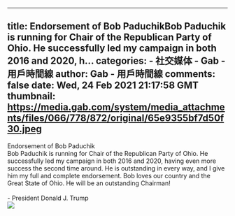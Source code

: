
---
title: Endorsement of Bob PaduchikBob Paduchik is running for Chair of the Republican Party of Ohio. He successfully led my campaign in both 2016 and 2020, h...
categories: 
    - 社交媒体
    - Gab - 用戶時間線
author: Gab - 用戶時間線
comments: false
date: Wed, 24 Feb 2021 21:17:58 GMT
thumbnail: https://media.gab.com/system/media_attachments/files/066/778/872/original/65e9355bf7d50f30.jpeg
---

<div>   
Endorsement of Bob Paduchik<br>Bob Paduchik is running for Chair of the Republican Party of Ohio. He successfully led my campaign in both 2016 and 2020, having even more success the second time around. He is outstanding in every way, and I give him my full and complete endorsement. Bob loves our country and the Great State of Ohio. He will be an outstanding Chairman!<br> <br>- President Donald J. Trump<br><img src="https://media.gab.com/system/media_attachments/files/066/778/872/original/65e9355bf7d50f30.jpeg" referrerpolicy="no-referrer">  
</div>
            